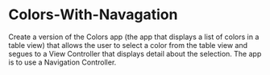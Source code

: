 # Colors-With-Navagation
Create a version of the Colors app (the app that displays a list of colors in a table view) that allows the user to select a color from the table view and segues to a View Controller that displays detail about the selection. The app is to use a Navigation Controller.
